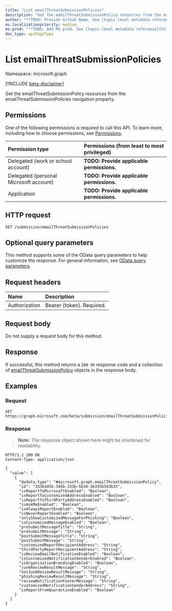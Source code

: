 ```yaml
---
title: "List emailThreatSubmissionPolicies"
description: "Get the emailThreatSubmissionPolicy resources from the emailThreatSubmissionPolicies navigation property."
author: "**TODO: Provide Github Name. See [topic-level metadata reference](https://msgo.azurewebsites.net/add/document/guidelines/metadata.html#topic-level-metadata)**"
ms.localizationpriority: medium
ms.prod: "**TODO: Add MS prod. See [topic-level metadata reference](https://msgo.azurewebsites.net/add/document/guidelines/metadata.html#topic-level-metadata)**"
doc_type: apiPageType
---
```


# List emailThreatSubmissionPolicies
Namespace: microsoft.graph

[!INCLUDE [beta-disclaimer](../../includes/beta-disclaimer.md)]

Get the emailThreatSubmissionPolicy resources from the emailThreatSubmissionPolicies navigation property.

## Permissions
One of the following permissions is required to call this API. To learn more, including how to choose permissions, see [Permissions](/graph/permissions-reference).

|Permission type|Permissions (from least to most privileged)|
|:---|:---|
|Delegated (work or school account)|**TODO: Provide applicable permissions.**|
|Delegated (personal Microsoft account)|**TODO: Provide applicable permissions.**|
|Application|**TODO: Provide applicable permissions.**|

## HTTP request

<!-- {
  "blockType": "ignored"
}
-->
``` http
GET /submission/emailThreatSubmissionPolicies
```

## Optional query parameters
This method supports some of the OData query parameters to help customize the response. For general information, see [OData query parameters](/graph/query-parameters).

## Request headers
|Name|Description|
|:---|:---|
|Authorization|Bearer {token}. Required.|

## Request body
Do not supply a request body for this method.

## Response

If successful, this method returns a `200 OK` response code and a collection of [emailThreatSubmissionPolicy](../resources/emailthreatsubmissionpolicy.md) objects in the response body.

## Examples

### Request
<!-- {
  "blockType": "request",
  "name": "list_emailthreatsubmissionpolicy"
}
-->
``` http
GET https://graph.microsoft.com/beta/submission/emailThreatSubmissionPolicies
```


### Response
>**Note:** The response object shown here might be shortened for readability.
<!-- {
  "blockType": "response",
  "truncated": true,
  "@odata.type": "Collection(microsoft.graph.emailThreatSubmissionPolicy)"
}
-->
``` http
HTTP/1.1 200 OK
Content-Type: application/json

{
  "value": [
    {
      "@odata.type": "#microsoft.graph.emailThreatSubmissionPolicy",
      "id": "333b345b-345b-333b-5b34-3b335b343b33",
      "isReportToMicrosoftEnabled": "Boolean",
      "isReportToCustomizedAddressEnabled": "Boolean",
      "isReportToThirdPartyAddressEnabled": "Boolean",
      "isAskMeEnabled": "Boolean",
      "isAlwaysReportEnabled": "Boolean",
      "isNeverReportEnabled": "Boolean",
      "onlyShowCustomizedMessageForPhishing": "Boolean",
      "isCustomizedMessageEnabled": "Boolean",
      "preSubmitMessageTitle": "String",
      "preSubmitMessage": "String",
      "postSubmitMessageTitle": "String",
      "postSubmitMessage": "String",
      "customizedReportRecipientAddress": "String",
      "thirdPartyReportRecipientAddress": "String",
      "isReviewEmailNotificationEnabled": "Boolean",
      "isCustomizedNotificationSenderEnabled": "Boolean",
      "isOrganizationBrandingEnabled": "Boolean",
      "junkReviewResultMessage": "String",
      "notJunkReviewResultMessage": "String",
      "phishingReviewResultMessage": "String",
      "reviewNotificationFooterMessage": "String",
      "customizedNotificationSenderAddress": "String",
      "isReportFromQuarantineEnabled": "Boolean"
    }
  ]
}
```

